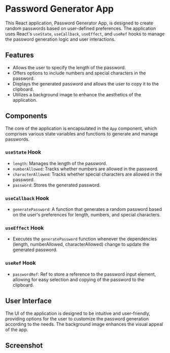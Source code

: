 # Password Generator App

This React application, Password Generator App, is designed to create random passwords based on user-defined preferences. The application uses React's `useState`, `useCallback`, `useEffect`, and `useRef` hooks to manage the password generation logic and user interactions.

## Features

- Allows the user to specify the length of the password.
- Offers options to include numbers and special characters in the password.
- Displays the generated password and allows the user to copy it to the clipboard.
- Utilizes a background image to enhance the aesthetics of the application.

## Components

The core of the application is encapsulated in the `App` component, which comprises various state variables and functions to generate and manage passwords.

### `useState` Hook

- `length`: Manages the length of the password.
- `numberAllowed`: Tracks whether numbers are allowed in the password.
- `characterAllowed`: Tracks whether special characters are allowed in the password.
- `password`: Stores the generated password.

### `useCallback` Hook

- `generatePassword`: A function that generates a random password based on the user's preferences for length, numbers, and special characters.

### `useEffect` Hook

- Executes the `generatePassword` function whenever the dependencies (length, numberAllowed, characterAllowed) change to update the generated password.

### `useRef` Hook

- `passwordRef`: Ref to store a reference to the password input element, allowing for easy selection and copying of the password to the clipboard.

## User Interface

The UI of the application is designed to be intuitive and user-friendly, providing options for the user to customize the password generation according to the needs. The background image enhances the visual appeal of the app.


## Screenshot